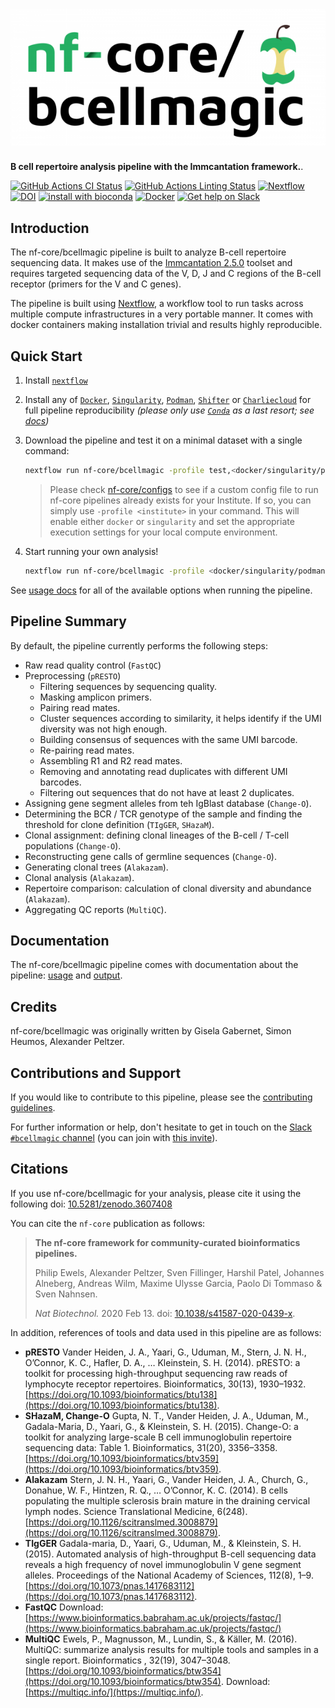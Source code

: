 # ![nf-core/bcellmagic](docs/images/nf-core-bcellmagic_logo.png)

**B cell repertoire analysis pipeline with the Immcantation framework.**.

[![GitHub Actions CI Status](https://github.com/nf-core/bcellmagic/workflows/nf-core%20CI/badge.svg)](https://github.com/nf-core/bcellmagic/actions)
[![GitHub Actions Linting Status](https://github.com/nf-core/bcellmagic/workflows/nf-core%20linting/badge.svg)](https://github.com/nf-core/bcellmagic/actions)
[![Nextflow](https://img.shields.io/badge/nextflow-%E2%89%A520.10.0-brightgreen.svg)](https://www.nextflow.io/)
[![DOI](https://zenodo.org/badge/DOI/10.5281/zenodo.3607408.svg)](https://doi.org/10.5281/zenodo.3607408)
[![install with bioconda](https://img.shields.io/badge/install%20with-bioconda-brightgreen.svg)](https://bioconda.github.io/)
[![Docker](https://img.shields.io/docker/automated/nfcore/bcellmagic.svg)](https://hub.docker.com/r/nfcore/bcellmagic)
[![Get help on Slack](http://img.shields.io/badge/slack-nf--core%20%23bcellmagic-4A154B?logo=slack)](https://nfcore.slack.com/channels/bcellmagic)

## Introduction

The nf-core/bcellmagic pipeline is built to analyze B-cell repertoire sequencing data. It makes use of the [Immcantation 2.5.0](https://immcantation.readthedocs.io/en/version-2.5.0/) toolset and requires targeted sequencing data of the V, D, J and C regions of the B-cell receptor (primers for the V and C genes).

The pipeline is built using [Nextflow](https://www.nextflow.io), a workflow tool to run tasks across multiple compute infrastructures in a very portable manner. It comes with docker containers making installation trivial and results highly reproducible.

## Quick Start

1. Install [`nextflow`](https://nf-co.re/usage/installation)

2. Install any of [`Docker`](https://docs.docker.com/engine/installation/), [`Singularity`](https://www.sylabs.io/guides/3.0/user-guide/), [`Podman`](https://podman.io/), [`Shifter`](https://nersc.gitlab.io/development/shifter/how-to-use/) or [`Charliecloud`](https://hpc.github.io/charliecloud/) for full pipeline reproducibility _(please only use [`Conda`](https://conda.io/miniconda.html) as a last resort; see [docs](https://nf-co.re/usage/configuration#basic-configuration-profiles))_

3. Download the pipeline and test it on a minimal dataset with a single command:

    ```bash
    nextflow run nf-core/bcellmagic -profile test,<docker/singularity/podman/shifter/charliecloud/conda/institute>
    ```

    > Please check [nf-core/configs](https://github.com/nf-core/configs#documentation) to see if a custom config file to run nf-core pipelines already exists for your Institute. If so, you can simply use `-profile <institute>` in your command. This will enable either `docker` or `singularity` and set the appropriate execution settings for your local compute environment.

4. Start running your own analysis!

    ```bash
    nextflow run nf-core/bcellmagic -profile <docker/singularity/podman/shifter/charliecloud/conda/institute> --input "metasheet_test.tsv" --cprimers "CPrimers.fasta" --vprimers "VPrimers.fasta"
    ```

See [usage docs](https://nf-co.re/bcellmagic/usage) for all of the available options when running the pipeline.

## Pipeline Summary

By default, the pipeline currently performs the following steps:

* Raw read quality control (`FastQC`)
* Preprocessing (`pRESTO`)
  * Filtering sequences by sequencing quality.
  * Masking amplicon primers.
  * Pairing read mates.
  * Cluster sequences according to similarity, it helps identify if the UMI diversity was not high enough.
  * Building consensus of sequences with the same UMI barcode.
  * Re-pairing read mates.
  * Assembling R1 and R2 read mates.
  * Removing and annotating read duplicates with different UMI barcodes.
  * Filtering out sequences that do not have at least 2 duplicates.
* Assigning gene segment alleles from teh IgBlast database (`Change-O`).
* Determining the BCR / TCR genotype of the sample and finding the threshold for clone definition (`TIgGER`, `SHazaM`).
* Clonal assignment: defining clonal lineages of the B-cell / T-cell populations (`Change-O`).
* Reconstructing gene calls of germline sequences (`Change-O`).
* Generating clonal trees (`Alakazam`).
* Clonal analysis (`Alakazam`).
* Repertoire comparison: calculation of clonal diversity and abundance (`Alakazam`).
* Aggregating QC reports (`MultiQC`).

## Documentation

The nf-core/bcellmagic pipeline comes with documentation about the pipeline: [usage](https://nf-co.re/bcellmagic/usage) and [output](https://nf-co.re/bcellmagic/output).

## Credits

nf-core/bcellmagic was originally written by Gisela Gabernet, Simon Heumos, Alexander Peltzer.

<!-- We thank the following people for their extensive assistance in the development
of this pipeline: -->

<!-- TODO nf-core: If applicable, make list of people who have also contributed -->

## Contributions and Support

If you would like to contribute to this pipeline, please see the [contributing guidelines](.github/CONTRIBUTING.md).

For further information or help, don't hesitate to get in touch on the [Slack `#bcellmagic` channel](https://nfcore.slack.com/channels/bcellmagic) (you can join with [this invite](https://nf-co.re/join/slack)).

## Citations

If you use  nf-core/bcellmagic for your analysis, please cite it using the following doi: [10.5281/zenodo.3607408](https://doi.org/10.5281/zenodo.3607408)

You can cite the `nf-core` publication as follows:

> **The nf-core framework for community-curated bioinformatics pipelines.**
>
> Philip Ewels, Alexander Peltzer, Sven Fillinger, Harshil Patel, Johannes Alneberg, Andreas Wilm, Maxime Ulysse Garcia, Paolo Di Tommaso & Sven Nahnsen.
>
> _Nat Biotechnol._ 2020 Feb 13. doi: [10.1038/s41587-020-0439-x](https://dx.doi.org/10.1038/s41587-020-0439-x).

In addition, references of tools and data used in this pipeline are as follows:

* **pRESTO** Vander Heiden, J. A., Yaari, G., Uduman, M., Stern, J. N. H., O’Connor, K. C., Hafler, D. A., … Kleinstein, S. H. (2014). pRESTO: a toolkit for processing high-throughput sequencing raw reads of lymphocyte receptor repertoires. Bioinformatics, 30(13), 1930–1932. [https://doi.org/10.1093/bioinformatics/btu138](https://doi.org/10.1093/bioinformatics/btu138).
* **SHazaM, Change-O** Gupta, N. T., Vander Heiden, J. A., Uduman, M., Gadala-Maria, D., Yaari, G., & Kleinstein, S. H. (2015). Change-O: a toolkit for analyzing large-scale B cell immunoglobulin repertoire sequencing data: Table 1. Bioinformatics, 31(20), 3356–3358. [https://doi.org/10.1093/bioinformatics/btv359](https://doi.org/10.1093/bioinformatics/btv359).
* **Alakazam** Stern, J. N. H., Yaari, G., Vander Heiden, J. A., Church, G., Donahue, W. F., Hintzen, R. Q., … O’Connor, K. C. (2014). B cells populating the multiple sclerosis brain mature in the draining cervical lymph nodes. Science Translational Medicine, 6(248). [https://doi.org/10.1126/scitranslmed.3008879](https://doi.org/10.1126/scitranslmed.3008879).
* **TIgGER** Gadala-maria, D., Yaari, G., Uduman, M., & Kleinstein, S. H. (2015). Automated analysis of high-throughput B-cell sequencing data reveals a high frequency of novel immunoglobulin V gene segment alleles. Proceedings of the National Academy of Sciences, 112(8), 1–9. [https://doi.org/10.1073/pnas.1417683112](https://doi.org/10.1073/pnas.1417683112).
* **FastQC** Download: [https://www.bioinformatics.babraham.ac.uk/projects/fastqc/](https://www.bioinformatics.babraham.ac.uk/projects/fastqc/)
* **MultiQC** Ewels, P., Magnusson, M., Lundin, S., & Käller, M. (2016). MultiQC: summarize analysis results for multiple tools and samples in a single report. Bioinformatics , 32(19), 3047–3048. [https://doi.org/10.1093/bioinformatics/btw354](https://doi.org/10.1093/bioinformatics/btw354). Download: [https://multiqc.info/](https://multiqc.info/).
